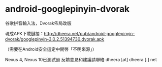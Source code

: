 android-googlepinyin-dvorak
===========================

谷歌拼音輸入法，Dvorak佈局改版

現成APK下載鏈接：http://dheera.net/pub/android-googlepinyin-dvorak/googlepinyin-3.0.2.51394730.dvorak.apk

（需要在Android安全這定中開啓「不明來源」）

Nexus 4, Nexus 10已測試過
反饋意見和建議請聯絡 dheera [at] dheera [.] net

